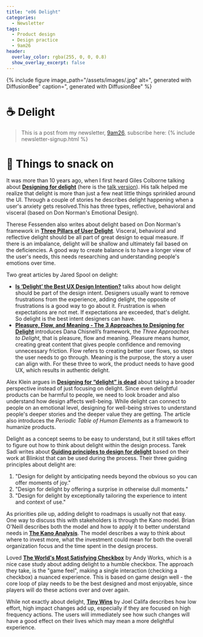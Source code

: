 ```yaml
---
title: "e06 Delight"
categories:
  - Newsletter
tags:
  - Product design
  - Design practice
  - 9am26
header:
  overlay_color: rgba(255, 0, 0, 0.8)
  show_overlay_excerpt: false
---
```


{% include figure image_path="/assets/images/.jpg" alt=", generated with DiffusionBee" caption=", generated with DiffusionBee" %}

# ☕ Delight



> This is a post from my newsletter, [9am26](https://polgarp.com/categories/newsletter/), subscribe here:
> {% include newsletter-signup.html %}

# 🍪 Things to snack on

It was more than 10 years ago, when I first heard Giles Colborne talking about **[Designing for delight](https://www.cxpartners.co.uk/our-thinking/designing_for_delight)** (here is the [talk version](https://www.youtube.com/watch?v=kInJRMr1OW4)). His talk helped me realize that delight is more than just a few neat little things sprinkled around the UI. Through a couple of stories he describes delight happening when a user's anxiety gets resolved.This has three types, reflective, behavioral and visceral (based on Don Norman's Emotional Design).   

Therese Fessenden also writes about delight based on Don Norman's framework in **[Three Pillars of User Delight](https://www.nngroup.com/articles/pillars-user-delight/)**. Visceral, behavioral and reflective delight should be all part of great design to equal measure. If there is an imbalance, delight will be shallow and ultimately fail based on the deficiencies. A good way to create balance is to have a longer view of the user's needs, this needs researching and understanding people's emotions over time.

Two great articles by Jared Spool on delight:
- **[Is ‘Delight’ the Best UX Design Intention?](https://jmspool.medium.com/is-delight-the-best-ux-design-intention-331053fca4b1)** talks about how delight should be part of the design intent. Designers usually want to remove frustrations from the experience, adding delight, the opposite of frustrations is a good way to go about it. Frustration is when expectations are not met. If expectations are exceeded, that's delight. So delight is the best intent designers can have.
- **[Pleasure, Flow, and Meaning - The 3 Approaches to Designing for Delight](https://articles.uie.com/pleasure_flow_and_meaning/)** introduces Dana Chisnell’s framework, the *Three Approaches to Delight*, that is pleasure, flow and meaning. Pleasure means humor, creating great content that gives people confidence and removing unnecessary friction. Flow refers to creating better user flows, so steps the user needs to go through. Meaning is the purpose, the story a user can align with. For these three to work, the product needs to have good UX, which results in authentic delight.

Alex Klein argues in **[Designing for “delight” is dead](https://uxdesign.cc/designing-for-delight-is-dead-677bca6aebd1)** about taking a broader perspective instead of just focusing on delight. Since even delightful products can be harmful to people, we need to look broader and also understand how design affects well-being. While delight can connect to people on an emotional level, designing for well-being strives to understand people's deeper stories and the deeper value they are getting. The article also introduces the *Periodic Table of Human Elements* as a framework to humanize products.

Delight as a concept seems to be easy to understand, but it still takes effort to figure out how to think about delight within the design process. Tarek Sadi writes about **[Guiding principles to design for delight](https://uxplanet.org/guiding-principles-to-design-for-delight-a1d04a809fd9)** based on their work at Blinkist that can be used during the process. Their three guiding principles about delight are:
1. "Design for delight by anticipating needs beyond the obvious so you can offer moments of joy."
2. "Design for delight by offering a surprise in otherwise dull moments."
3. "Design for delight by exceptionally tailoring the experience to intent and context of use."

As priorities pile up, adding delight to roadmaps is usually not that easy. One way to discuss this with stakeholders is through the Kano model. Brian O'Neill describes both the model and how to apply it to better understand needs in **[The Kano Analysis](https://medium.muz.li/the-kano-analysis-c16e7d681158)**. The model describes a way to think about where to invest more, what the investment could mean for both the overall organization focus and the time spent in the design process.

Loved **[The World's Most Satisfying Checkbox](https://www.andy.works/words/the-most-satisfying-checkbox)** by Andy Works, which is a nice case study about adding delight to a humble checkbox. The approach they take, is the "game feel", making a single interaction (checking a checkbox) a nuanced experience. This is based on game design well - the core loop of play needs to be the best designed and most enjoyable, since players will do these actions over and over again.

While not exactly about delight, **[Tiny Wins](https://joelcalifa.com/blog/tiny-wins/)** by Joel Califa describes how low effort, high impact changes add up, especially if they are focused on high frequency actions. The users will immediately see how such changes will have a good effect on their lives which may mean a more delightful experience.

